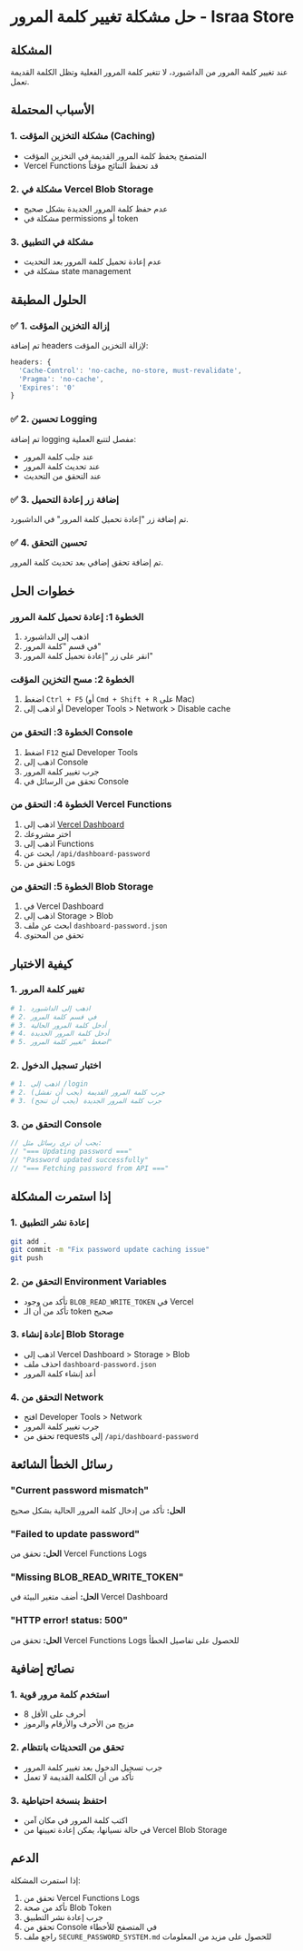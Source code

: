 # حل مشكلة تغيير كلمة المرور - Israa Store

## المشكلة
عند تغيير كلمة المرور من الداشبورد، لا تتغير كلمة المرور الفعلية وتظل الكلمة القديمة تعمل.

## الأسباب المحتملة

### 1. مشكلة التخزين المؤقت (Caching)
- المتصفح يحفظ كلمة المرور القديمة في التخزين المؤقت
- Vercel Functions قد تحفظ النتائج مؤقتاً

### 2. مشكلة في Vercel Blob Storage
- عدم حفظ كلمة المرور الجديدة بشكل صحيح
- مشكلة في permissions أو token

### 3. مشكلة في التطبيق
- عدم إعادة تحميل كلمة المرور بعد التحديث
- مشكلة في state management

## الحلول المطبقة

### ✅ 1. إزالة التخزين المؤقت
تم إضافة headers لإزالة التخزين المؤقت:
```typescript
headers: {
  'Cache-Control': 'no-cache, no-store, must-revalidate',
  'Pragma': 'no-cache',
  'Expires': '0'
}
```

### ✅ 2. تحسين Logging
تم إضافة logging مفصل لتتبع العملية:
- عند جلب كلمة المرور
- عند تحديث كلمة المرور
- عند التحقق من التحديث

### ✅ 3. إضافة زر إعادة التحميل
تم إضافة زر "إعادة تحميل كلمة المرور" في الداشبورد.

### ✅ 4. تحسين التحقق
تم إضافة تحقق إضافي بعد تحديث كلمة المرور.

## خطوات الحل

### الخطوة 1: إعادة تحميل كلمة المرور
1. اذهب إلى الداشبورد
2. في قسم "كلمة المرور"
3. انقر على زر "إعادة تحميل كلمة المرور"

### الخطوة 2: مسح التخزين المؤقت
1. اضغط `Ctrl + F5` (أو `Cmd + Shift + R` على Mac)
2. أو اذهب إلى Developer Tools > Network > Disable cache

### الخطوة 3: التحقق من Console
1. اضغط `F12` لفتح Developer Tools
2. اذهب إلى Console
3. جرب تغيير كلمة المرور
4. تحقق من الرسائل في Console

### الخطوة 4: التحقق من Vercel Functions
1. اذهب إلى [Vercel Dashboard](https://vercel.com/dashboard)
2. اختر مشروعك
3. اذهب إلى Functions
4. ابحث عن `/api/dashboard-password`
5. تحقق من Logs

### الخطوة 5: التحقق من Blob Storage
1. في Vercel Dashboard
2. اذهب إلى Storage > Blob
3. ابحث عن ملف `dashboard-password.json`
4. تحقق من المحتوى

## كيفية الاختبار

### 1. تغيير كلمة المرور
```bash
# 1. اذهب إلى الداشبورد
# 2. في قسم كلمة المرور
# 3. أدخل كلمة المرور الحالية
# 4. أدخل كلمة المرور الجديدة
# 5. اضغط "تغيير كلمة المرور"
```

### 2. اختبار تسجيل الدخول
```bash
# 1. اذهب إلى /login
# 2. جرب كلمة المرور القديمة (يجب أن تفشل)
# 3. جرب كلمة المرور الجديدة (يجب أن تنجح)
```

### 3. التحقق من Console
```javascript
// يجب أن ترى رسائل مثل:
// "=== Updating password ==="
// "Password updated successfully"
// "=== Fetching password from API ==="
```

## إذا استمرت المشكلة

### 1. إعادة نشر التطبيق
```bash
git add .
git commit -m "Fix password update caching issue"
git push
```

### 2. التحقق من Environment Variables
- تأكد من وجود `BLOB_READ_WRITE_TOKEN` في Vercel
- تأكد من أن الـ token صحيح

### 3. إعادة إنشاء Blob Storage
- اذهب إلى Vercel Dashboard > Storage > Blob
- احذف ملف `dashboard-password.json`
- أعد إنشاء كلمة المرور

### 4. التحقق من Network
- افتح Developer Tools > Network
- جرب تغيير كلمة المرور
- تحقق من requests إلى `/api/dashboard-password`

## رسائل الخطأ الشائعة

### "Current password mismatch"
**الحل:** تأكد من إدخال كلمة المرور الحالية بشكل صحيح

### "Failed to update password"
**الحل:** تحقق من Vercel Functions Logs

### "Missing BLOB_READ_WRITE_TOKEN"
**الحل:** أضف متغير البيئة في Vercel Dashboard

### "HTTP error! status: 500"
**الحل:** تحقق من Vercel Functions Logs للحصول على تفاصيل الخطأ

## نصائح إضافية

### 1. استخدم كلمة مرور قوية
- 8 أحرف على الأقل
- مزيج من الأحرف والأرقام والرموز

### 2. تحقق من التحديثات بانتظام
- جرب تسجيل الدخول بعد تغيير كلمة المرور
- تأكد من أن الكلمة القديمة لا تعمل

### 3. احتفظ بنسخة احتياطية
- اكتب كلمة المرور في مكان آمن
- في حالة نسيانها، يمكن إعادة تعيينها من Vercel Blob Storage

## الدعم

إذا استمرت المشكلة:
1. تحقق من Vercel Functions Logs
2. تأكد من صحة Blob Token
3. جرب إعادة نشر التطبيق
4. تحقق من Console في المتصفح للأخطاء
5. راجع ملف `SECURE_PASSWORD_SYSTEM.md` للحصول على مزيد من المعلومات 